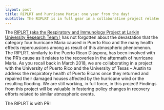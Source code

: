 ```yaml
---
layout: post
title: RIPLRT and hurricane Maria: one year from the day!
subtitle: The RIPLRT is in full gear in a collaborative project related to hurricane Maria
---
```


The [RIPLRT (aka the Respiratory and Immunology Project at Larkin University Research Team )](https://www.riplrt.com) has not forgotten about the devastation that the category four hurricane Maria caused in Puerto Rico and the many health effects repercussions among as result of this atmospheric phenomenon. The RIPLRT, similarly to the Puerto Rican Diáspora, has been involved with the PR’s cause as it relates to the recoveries in the aftermath of hurricane Maria. As you recall back in March 2018, we are collaborating in a project with the University of Puerto Rico and the University of Texas – Austin to address the respiratory health of Puerto Ricans once they returned and repaired their damaged houses affected by the hurricane wind or the resulting flooding. We are still working, in full force, in this project! Findings from this project will be valuable in fostering policy changes in recovery efforts related to similar atmospheric events. 

The RIPLRT is with PR!
